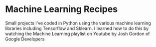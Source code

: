 # Machine Learning Recipes
Small projects I've coded in Python using the various machine learning libraries including Tensorflow and Sklearn. I learned how to do this by watching the Machine Learning playlist on Youtube by Josh Gordon of Google Developers